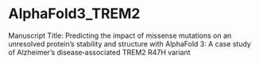 # AlphaFold3_TREM2

Manuscript Title: Predicting the impact of missense mutations on an unresolved protein’s stability and structure with AlphaFold 3: A case study of Alzheimer’s disease‐associated TREM2 R47H variant

